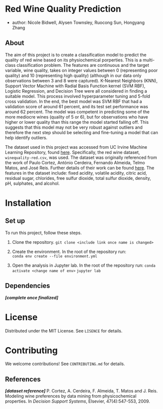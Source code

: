# Red Wine Quality Prediction

  - author: Nicole Bidwell, Alysen Townsley, Ruocong Sun, Hongyang Zhang

## About 

The aim of this project is to create a classification model to predict the quality of red wine based on its physiochemical porperties. This is a multi-class classification problem. The features are continuous and the target variable, wine quality, takes on integer values between 0 (representing poor quality) and 10 (representing high quality) (although in our data only observations between 3 and 8 were captured). K-Nearest Neighbors (KNN), Support Vector Machine with Radial Basis Function kernel (SVM RBF), Logistic Regression, and Decision Tree were all considered in finding a suitable model. This process involved hyperparameter tuning and 5-fold cross validation. In the end, the best model was SVM RBF that had a validation score of around 61 percent, and its test set performance was around 62 percent. The model was competent in predicting some of the more mediocre wines (quality of 5 or 6), but for observations who have higher or lower quality than this range the model started falling off. This suggests that this model may not be very robust against outliers and therefore the next step should be selecting and fine-tuning a model that can help identify outliers.

The dataset used in this project was accessed from UC Irvine Machine Learning Repository, found [here](https://archive.ics.uci.edu/dataset/186/wine+quality). Specifically, the red wine dataset, `winequality-red.csv`, was used. The dataset was originally referenced from the work of Paulo Cortez, António Cerdeira, Fernando Almeida, Telmo Matos, and José Reis. Further details of their work can be found [here](http://www3.dsi.uminho.pt/pcortez/wine/). The features in the dataset include: fixed acidity, volatile acidity, citric acid, residual sugar, chlorides, free sulfur dioxide, total sulfur dioxide, density, pH, sulphates, and alcohol. 

# Installation

## Set up

To run this project, follow these steps.

1. Clone the repository.
```git clone <include link once name is changed> ```

2. Create the environment. In the root of the repository run:  
```conda env create --file environment.yml```

3. Open the analysis in Jupyter lab. In the root of the repository run: 
```conda activate <change name of env>```
```jupyter lab```

## Dependencies

***[complete once finalized]***

# License

Distributed under the MIT License. See `LISENCE` for details. 

# Contributing 

We welcome contributions! See `CONTRIBUTING.md` for details. 

## References

***[dataset reference]***
P. Cortez, A. Cerdeira, F. Almeida, T. Matos and J. Reis. Modeling wine preferences by data mining from physicochemical properties. In *Decision Support Systems*, Elsevier, 47(4):547-553, 2009.
